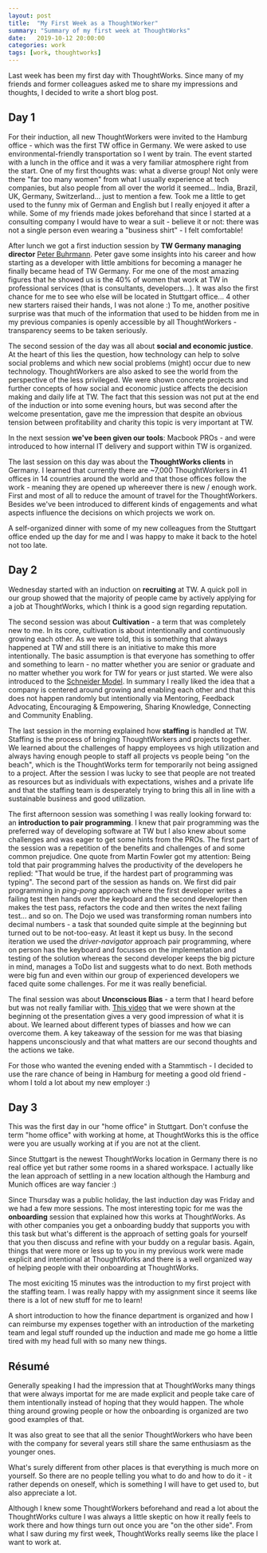 ```yaml
---
layout: post
title:  "My First Week as a ThoughtWorker"
summary: "Summary of my first week at ThoughtWorks"
date:   2019-10-12 20:00:00
categories: work
tags: [work, thoughtworks]
---
```


Last week has been my first day with ThoughtWorks. Since many of my friends and former colleagues asked me to share my impressions and thoughts, I decided to write a short blog post.

Day 1
-----

For their induction, all new ThoughtWorkers were invited to the Hamburg office - which was the first TW office in Germany. We were asked to use environmental-friendly transportation so I went by train. The event started with a lunch in the office and it was a very familiar atmosphere right from the start. One of my first thoughts was: what a diverse group! Not only were there "far too many women" from what I usually experience at tech companies, but also people from all over the world it seemed... India, Brazil, UK, Germany, Switzerland... just to mention a few. Took me a little to get used to the funny mix of German and English but I really enjoyed it after a while. Some of my friends made jokes beforehand that since I started at a consulting company I would have to wear a suit - believe it or not: there was not a single person even wearing a "business shirt" - I felt comfortable!

After lunch we got a first induction session by **TW Germany managing director** [Peter Buhrmann](https://twitter.com/pebuham). Peter gave some insights into his career and how starting as a developer with little ambitions for becoming a manager he finally became head of TW Germany. For me one of the most amazing figures that he showed us is the 40% of women that work at TW in professional services (that is consultants, developers...). It was also the first chance for me to see who else will be located in Stuttgart office... 4 other new starters raised their hands, I was not alone :) To me, another positive surprise was that much of the information that used to be hidden from me in my previous companies is openly accessible by all ThoughtWorkers - transparency seems to be taken seriously.

The second session of the day was all about **social and economic justice**. At the heart of this lies the question, how technology can help to solve social problems and which new social problems (might) occur due to new technology. ThoughtWorkers are also asked to see the world from the perspective of the less privileged. We were shown concrete projects and further concepts of how social and economic justice affects the decision making and daily life at TW. The fact that this session was not put at the end of the induction or into some evening hours, but was second after the welcome presentation, gave me the impression that despite an obvious tension between profitability and charity this topic is very important at TW. 

In the next session **we've been given our tools**: Macbook PROs - and were introduced to how internal IT delivery and support within TW is organized.

The last session on this day was about the **ThoughtWorks clients** in Germany. I learned that currently there are ~7,000 ThoughtWorkers in 41 offices in 14 countries around the world and that those offices follow the work - meaning they are opened up whereever there is new / enough work. First and most of all to reduce the amount of travel for the ThoughtWorkers. Besides we've been introduced to different kinds of engagements and what aspects influence the decisions on which projects we work on.

A self-organized dinner with some of my new colleagues from the Stuttgart office ended up the day for me and I was happy to make it back to the hotel not too late.


Day 2
-----

Wednesday started with an induction on **recruiting** at TW. A quick poll in our group showed that the majority of people came by actively applying for a job at ThoughtWorks, which I think is a good sign regarding reputation.

The second session was about **Cultivation** - a term that was completely new to me. In its core, cultivation is about intentionally and continuously growing each other. As we were told, this is something that always happened at TW and still there is an initiative to make this more intentionally. The basic assumption is that everyone has something to offer and something to learn - no matter whether you are senior or graduate and no matter whether you work for TW for years or just started. We were also introduced to the [Schneider Model](http://www.methodsandtools.com/archive/agileculture.php). In summary I really liked the idea that a company is centered around growing and enabling each other and that this does not happen randomly but intentionally via Mentoring, Feedback Advocating, Encouraging & Empowering, Sharing Knowledge, Connecting and Community Enabling.

The last session in the morning explained how **staffing** is handled at TW. Staffing is the process of bringing ThoughtWorkers and projects together. We learned about the challenges of happy employees vs high utilization and always having enough people to staff all projects vs people being "on the beach", which is the ThoughtWorks term for temporarily not being assigned to a project. After the session I was lucky to see that people are not treated as resources but as individuals with expectations, wishes and a private life and that the staffing team is desperately trying to bring this all in line with a sustainable business and good utilization.

The first afternoon session was something I was really looking forward to: an **introduction to pair programming**. I knew that pair programming was the preferred way of developing software at TW but I also knew about some challenges and was eager to get some hints from the PROs. The first part of the session was a repetition of the benefits and challenges of and some common prejudice. One quote from Martin Fowler got my attention: Being told that pair programming halves the productivity of the developers he replied: "That would be true, if the hardest part of programming was typing". The second part of the session as hands on. We first did pair programming in *ping-pong* approach where the first developer writes a failing test then hands over the keyboard and the second developer then makes the test pass, refactors the code and then writes the next failing test... and so on. The Dojo we used was transforming roman numbers into decimal numbers - a task that sounded quite simple at the beginning but turned out to be not-too-easy. At least it kept us busy. In the second iteration we used the *driver-navigator* approach pair programming, where on person has the keyboard and focusses on the implementation and testing of the solution whereas the second developer keeps the big picture in mind, manages a ToDo list and suggests what to do next. Both methods were big fun and even within our group of experienced developers we faced quite some challenges. For me it was really beneficial.

The final session was about **Unconscious Bias** - a term that I heard before but was not really familiar with. [This video](https://www.youtube.com/watch?v=J69HkKz9g4A) that we were shown at the beginning ot the presentation gives a very good impression of what it is about. We learned about different types of biasses and how we can overcome them. A key takeaway of the session for me was that biasing happens unconsciously and that what matters are our second thoughts and the actions we take.

For those who wanted the evening ended with a Stammtisch - I decided to use the rare chance of being in Hamburg for meeting a good old friend - whom I told a lot about my new employer :)


Day 3
-----

This was the first day in our "home office" in Stuttgart. Don't confuse the term "home office" with working at home, at ThoughtWorks this is the office were you are usually working at if you are not at the client.

Since Stuttgart is the newest ThoughtWorks location in Germany there is no real office yet but rather some rooms in a shared workspace. I actually like the lean approach of settling in a new location although the Hamburg and Munich offices are way fancier :)

Since Thursday was a public holiday, the last induction day was Friday and we had a few more sessions. The most interesting topic for me was the **onboarding** session that explained how this works at ThoughtWorks. As with other companies you get a onboarding buddy that supports you with this task but what's different is the approach of setting goals for yourself that you then discuss and refine with your buddy on a regular basis. Again, things that were more or less up to you in my previous work were made explicit and intentional at ThoughtWorks and there is a well organized way of helping people with their onboarding at ThoughtWorks.

The most exiciting 15 minutes was the introduction to my first project with the staffing team. I was really happy with my assignment since it seems like there is a lot of new stuff for me to learn!

A short introduction to how the finance department is organized and how I can reimburse my expenses together with an introduction of the marketing team and legal stuff rounded up the induction and made me go home a little tired with my head full with so many new things.


Résumé
------

Generally speaking I had the impression that at ThoughtWorks many things that were always importat for me are made explicit and people take care of them intentionally instead of hoping that they would happen. The whole thing around growing people or how the onboarding is organized are two good examples of that.

It was also great to see that all the senior ThoughtWorkers who have been with the company for several years still share the same enthusiasm as the younger ones.

What's surely different from other places is that everything is much more on yourself. So there are no people telling you what to do and how to do it - it rather depends on oneself, which is something I will have to get used to, but also appreciate a lot.

Although I knew some ThoughtWorkers beforehand and read a lot about the ThoughtWorks culture I was always a little skeptic on how it really feels to work there and how things turn out once you are "on the other side". From what I saw during my first week, ThoughtWorks really seems like the place I want to work at.

